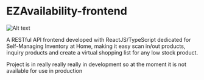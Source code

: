 # EZAvailability-frontend
![Alt text](https://legoray.com/assets/images/EZAvailability-logo.png)

A RESTful API frontend developed with ReactJS/TypeScript dedicated for Self-Managing Inventory at Home, making it easy scan in/out products, inquiry products and create a virtual shopping list for any low stock product.

Project is in really really really in development so at the moment it is not available for use in production
